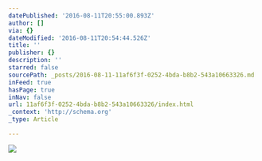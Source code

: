 ```yaml
---
datePublished: '2016-08-11T20:55:00.893Z'
author: []
via: {}
dateModified: '2016-08-11T20:54:44.526Z'
title: ''
publisher: {}
description: ''
starred: false
sourcePath: _posts/2016-08-11-11af6f3f-0252-4bda-b8b2-543a10663326.md
inFeed: true
hasPage: true
inNav: false
url: 11af6f3f-0252-4bda-b8b2-543a10663326/index.html
_context: 'http://schema.org'
_type: Article

---
```

![](https://the-grid-user-content.s3-us-west-2.amazonaws.com/19448026-7f4f-43e8-b85a-374fddac6c55.jpg)